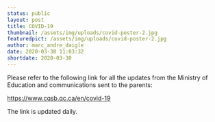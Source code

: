 ```yaml
---
status: public
layout: post
title: COVID-19
thumbnail: /assets/img/uploads/covid-poster-2.jpg
featuredpict: /assets/img/uploads/covid-poster-2.jpg
author: marc_andre_daigle
date: 2020-03-30 11:03:32
shortdate: 2020-03-30
---
```

Please refer to the following link for all the updates from the Ministry of Education and communications sent to the parents:

<https://www.cqsb.qc.ca/en/covid-19>



The link is updated daily.